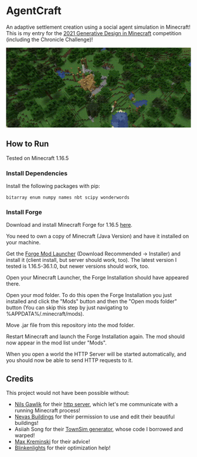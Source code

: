 # AgentCraft
An adaptive settlement creation using a social agent simulation in Minecraft! This is my entry for the [2021 Generative Design in Minecraft](https://gendesignmc.wikidot.com/wiki:settlement-generation-competition) competition (including the Chronicle Challenge)!

![Timelapse gif](demo.gif)

## How to Run
Tested on Minecraft 1.16.5

### Install Dependencies
Install the following packages with pip:
```
bitarray enum numpy names nbt scipy wonderwords
```

### Install Forge
Download and install Minecraft Forge for 1.16.5 [here](https://files.minecraftforge.net/).  

You need to own a copy of Minecraft (Java Version) and have it installed on your machine.

Get the [Forge Mod Launcher](https://files.minecraftforge.net/net/minecraftforge/forge/) (Download Recommended -> Installer) and install it (client install, but server should work, too). The latest version I tested is 1.16.5-36.1.0, but newer versions should work, too.

Open your Minecraft Launcher, the Forge Installation should have appeared there.

Open your mod folder. To do this open the Forge Installation you just installed and click the "Mods" button and then the "Open mods folder" button (You can skip this step by just navigating to %APPDATA%/.minecraft/mods).

Move .jar file from this repository into the mod folder.

Restart Minecraft and launch the Forge Installation again. The mod should now appear in the mod list under "Mods".

When you open a world the HTTP Server will be started automatically, and you should now be able to send HTTP requests to it.

## Credits
This project would not have been possible without:   
+ [Nils Gawlik](https://github.com/nilsgawlik) for their [http server](https://github.com/nilsgawlik/gdmc_http_interface), which let's me communicate with a running Minecraft process!
+ [Nevas Buildings](https://www.youtube.com/c/NevasBuildings/videos) for their permission to use and edit their beautiful buildings!
+ Asiiah Song for their [TownSim generator](https://github.com/AugmentedDesignLab/town-sim-py), whose code I borrowed and warped!
+ [Max Kreminski](https://github.com/mkremins) for their advice!
+ [Blinkenlights](https://github.com/Flashing-Blinkenlights) for their optimization help!